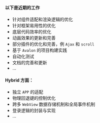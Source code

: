 #### 以下是近期的工作

* 针对组件适配和渲染逻辑的优化
* 针对框架易用性的优化
* 底层代码效率的优化
* 动画效果的更新和完善
* 部分插件的优化和完善，例 `Ajax` 和 `scroll`
* 基于 `Avalon` 的项目构建实践 
* 自动化测试
* 文档的完善和更新
* ...

#### Hybrid 方面：

* 独立 `APP` 的适配
* 物理回退键的控制优化
* 跨多 `WebView` 数据存储机制和全局事件机制
* 登录逻辑的封装与实现
* ...
